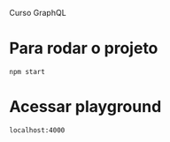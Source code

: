 Curso GraphQL

# Para rodar o projeto
```
npm start
```

# Acessar playground
```
localhost:4000
```